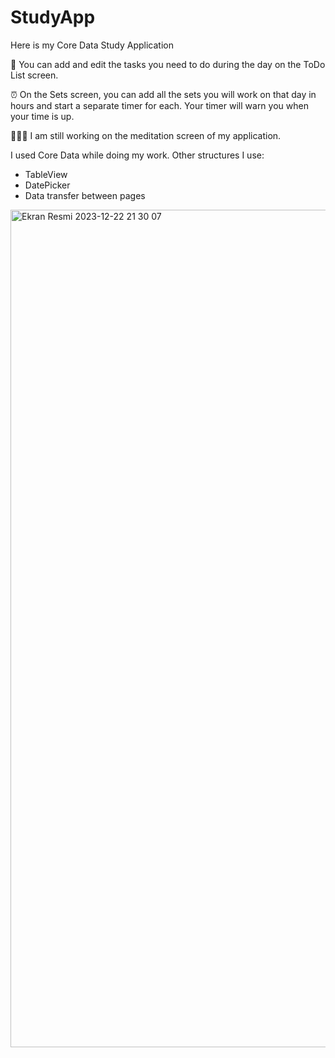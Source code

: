 # StudyApp
Here is my Core Data Study Application

💜 You can add and edit the tasks you need to do during the day on the ToDo List screen. 

⏰ On the Sets screen, you can add all the sets you will work on that day in hours and start a separate timer for each. Your timer will warn you when your time is up.

🧘🏻‍♀️ I am still working on the meditation screen of my application.

I used Core Data while doing my work. Other structures I use:
- TableView
- DatePicker
- Data transfer between pages



<img width="1340" alt="Ekran Resmi 2023-12-22 21 30 07" src="https://github.com/ezgikrhnn/StudyApp/assets/109277079/aa1d5767-5de3-4ac3-bcdf-a6453b749458">
